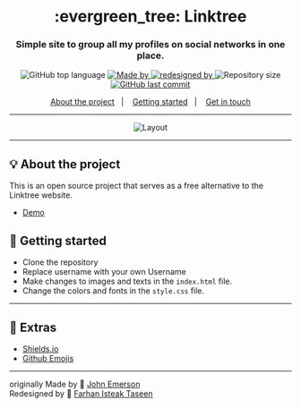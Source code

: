 <h1 align="center">:evergreen_tree: Linktree</h1>
<h3 align="center">Simple site to group all my profiles on social networks in one place.</h3>

<p align="center">
  <img alt="GitHub top language" src="https://img.shields.io/github/languages/top/tas33n/tas33n.github.io?color=04D361&labelColor=000000">
  
  <a href="https://www.linkedin.com/in/johnemerson1406/">
    <img alt="Made by" src="https://img.shields.io/static/v1?label=made%20by&message=John%20Emerson&color=04D361&labelColor=000000">
  </a>
  
   <a href="https://github.com/tas33n/">
    <img alt="redesigned by" src="https://img.shields.io/static/v1?label=redesigned%20by&message=Taseen&color=04D361&labelColor=000000">
  </a>
  
  <img alt="Repository size" src="https://img.shields.io/github/repo-size/tas33n/tas33n.github.io?color=04D361&labelColor=000000">
  
  <a href="https://github.com/JohnEmerson1406/linktree/commits/master">
    <img alt="GitHub last commit" src="https://img.shields.io/github/last-commit/tas33n/tas33n.github.io?color=04D361&labelColor=000000">
  </a>
</p>

<p align="center">
  <a href="#bulb-about-the-project">About the project</a>&nbsp;&nbsp;&nbsp;|&nbsp;&nbsp;&nbsp;
  <a href="#rocket-getting-started">Getting started</a>&nbsp;&nbsp;&nbsp;|&nbsp;&nbsp;&nbsp;
  <a href="#star2-extras">Get in touch</a>
</p>

---

<p align="center">
  <img alt="Layout" src="rv.png">
</p>

---

## :bulb: About the project

This is an open source project that serves as a free alternative to the Linktree website.
- [Demo](https://tas33n.github.io/)

## :rocket: Getting started

- Clone the repository
- Replace username with your own Username
- Make changes to images and texts in the `index.html` file.
- Change the colors and fonts in the `style.css` file.

---

## :star2: Extras
- [Shields.io](https://shields.io/)
- [Github Emojis](https://gist.github.com/rxaviers/7360908)

---
originally Made by  :wave: [John Emerson](https://johnemerson1406.github.io/linktree)
<br>
Redesigned by :wave: [Farhan Isteak Taseen ](https://tas33n.github.io/)

